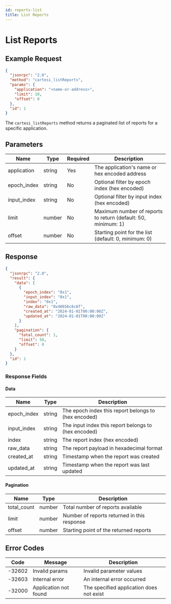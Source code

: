 ```yaml
---
id: reports-list
title: List Reports
---
```


# List Reports

## Example Request

```json
{
  "jsonrpc": "2.0",
  "method": "cartesi_listReports",
  "params": {
    "application": "<name-or-address>",
    "limit": 10,
    "offset": 0
  },
  "id": 1
}
```

The `cartesi_listReports` method returns a paginated list of reports for a specific application.

## Parameters

| Name        | Type   | Required | Description                                      |
|-------------|--------|----------|--------------------------------------------------|
| application | string | Yes      | The application's name or hex encoded address    |
| epoch_index | string | No       | Optional filter by epoch index (hex encoded)     |
| input_index | string | No       | Optional filter by input index (hex encoded)     |
| limit       | number | No       | Maximum number of reports to return (default: 50, minimum: 1) |
| offset      | number | No       | Starting point for the list (default: 0, minimum: 0)         |

## Response

```json
{
  "jsonrpc": "2.0",
  "result": {
    "data": [
      {
        "epoch_index": "0x1",
        "input_index": "0x1",
        "index": "0x1",
        "raw_data": "0x48656c6c6f",
        "created_at": "2024-01-01T00:00:00Z",
        "updated_at": "2024-01-01T00:00:00Z"
      }
    ],
    "pagination": {
      "total_count": 1,
      "limit": 50,
      "offset": 0
    }
  },
  "id": 1
}
```

### Response Fields

#### Data

| Name        | Type   | Description                                      |
|-------------|--------|--------------------------------------------------|
| epoch_index | string | The epoch index this report belongs to (hex encoded) |
| input_index | string | The input index this report belongs to (hex encoded) |
| index       | string | The report index (hex encoded)                   |
| raw_data    | string | The report payload in hexadecimal format         |
| created_at  | string | Timestamp when the report was created            |
| updated_at  | string | Timestamp when the report was last updated       |

#### Pagination

| Name        | Type   | Description                                      |
|-------------|--------|--------------------------------------------------|
| total_count | number | Total number of reports available                |
| limit       | number | Number of reports returned in this response      |
| offset      | number | Starting point of the returned reports           |

## Error Codes

| Code    | Message                | Description                                      |
|---------|------------------------|--------------------------------------------------|
| -32602  | Invalid params         | Invalid parameter values                         |
| -32603  | Internal error         | An internal error occurred                       |
| -32000  | Application not found  | The specified application does not exist         |